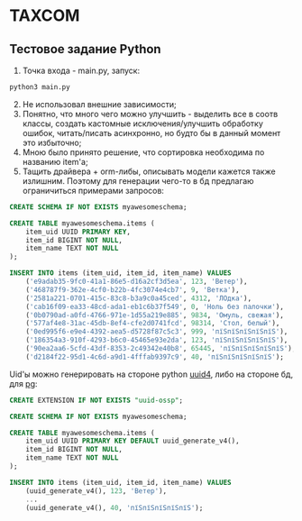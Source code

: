 # TAXCOM


## Тестовое задание Python

1. Точка входа - main.py, запуск:

```python
python3 main.py
```

2. Не использовал внешние зависимости;
3. Понятно, что много чего можно улучшить - выделить все в соотв классы, создать кастомные исключения/улучшить обработку ошибок, читать/писать асинхронно, но будто бы в данный момент это избыточно;
4. Мною было принято решение, что сортировка необходима по названию item'а;
5. Тащить драйвера + orm-либы, описывать модели кажется также излишним. Поэтому для генерации чего-то в бд предлагаю ограничиться примерами запросов:

```sql
CREATE SCHEMA IF NOT EXISTS myawesomeschema;

CREATE TABLE myawesomeschema.items (
    item_uid UUID PRIMARY KEY,
    item_id BIGINT NOT NULL,
    item_name TEXT NOT NULL
);

INSERT INTO items (item_uid, item_id, item_name) VALUES
    ('e9adab35-9fc0-41a1-86e5-d16a2cf3d5ea', 123, 'Ветер'),
    ('468787f9-362e-4cf0-b22b-4fc3074e4cb7', 9, 'Ветка'),
    ('2581a221-0701-415c-83c8-b3a9c0a45ced', 4312, 'ЛОдка'),
    ('cab16f09-ea33-48cd-ada1-eb1c6b37f549', 0, 'Ноль без палочки'),
    ('0b0790ad-a0fd-4766-971e-1d55a219e885', 9834, 'Омуль, свежая'),
    ('577af4e8-31ac-45db-8ef4-cfe2d0741fcd', 98314, 'Стол, белый'),
    ('0ed995f6-e9e4-4392-aea5-d5728f87c5c3', 999, 'пїЅпїЅпїЅпїЅпїЅ'),
    ('186354a3-910f-4293-b6c0-45465e93e2da', 123, 'пїЅпїЅпїЅпїЅпїЅ'),
    ('90ea2aa6-5cfd-43df-8353-2c49342e40b8', 65445, 'пїЅпїЅпїЅпїЅпїЅ'),
    ('d2184f22-95d1-4c6d-a9d1-4fffab9397c9', 40, 'пїЅпїЅпїЅпїЅпїЅ');
```

Uid'ы можно генерировать на стороне python [uuid4](https://docs.python.org/3/library/uuid.html#uuid.uuid4), либо на стороне бд, для [pg](https://www.postgresql.org/docs/current/uuid-ossp.html):

```sql
CREATE EXTENSION IF NOT EXISTS "uuid-ossp";

CREATE SCHEMA IF NOT EXISTS myawesomeschema;

CREATE TABLE myawesomeschema.items (
    item_uid UUID PRIMARY KEY DEFAULT uuid_generate_v4(),
    item_id BIGINT NOT NULL,
    item_name TEXT NOT NULL
);

INSERT INTO items (item_uid, item_id, item_name) VALUES
    (uuid_generate_v4(), 123, 'Ветер'),
    ...
    (uuid_generate_v4(), 40, 'пїЅпїЅпїЅпїЅпїЅ');
```
